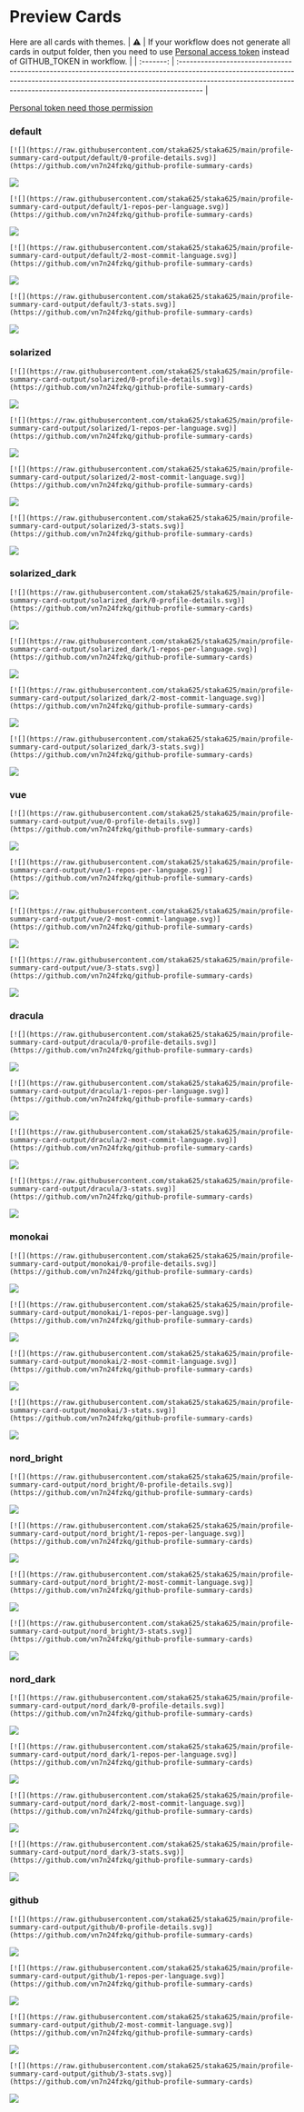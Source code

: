 
# Preview Cards

Here are all cards with themes.
| :warning: | If your workflow does not generate all cards in output folder, then you need to use [Personal access token](https://docs.github.com/en/actions/configuring-and-managing-workflows/creating-and-storing-encrypted-secrets) instead of GITHUB_TOKEN in workflow. |
| :-------: | :------------------------------------------------------------------------------------------------------------------------------------------------------------------------------------------------------------------------------------------------ |

[Personal token need those permission](https://github.com/vn7n24fzkq/github-profile-summary-cards/wiki/Personal-access-token-permissions)


### default


```
[![](https://raw.githubusercontent.com/staka625/staka625/main/profile-summary-card-output/default/0-profile-details.svg)](https://github.com/vn7n24fzkq/github-profile-summary-cards)
```
![](https://raw.githubusercontent.com/staka625/staka625/main/profile-summary-card-output/default/0-profile-details.svg)


```
[![](https://raw.githubusercontent.com/staka625/staka625/main/profile-summary-card-output/default/1-repos-per-language.svg)](https://github.com/vn7n24fzkq/github-profile-summary-cards)
```
![](https://raw.githubusercontent.com/staka625/staka625/main/profile-summary-card-output/default/1-repos-per-language.svg)


```
[![](https://raw.githubusercontent.com/staka625/staka625/main/profile-summary-card-output/default/2-most-commit-language.svg)](https://github.com/vn7n24fzkq/github-profile-summary-cards)
```
![](https://raw.githubusercontent.com/staka625/staka625/main/profile-summary-card-output/default/2-most-commit-language.svg)


```
[![](https://raw.githubusercontent.com/staka625/staka625/main/profile-summary-card-output/default/3-stats.svg)](https://github.com/vn7n24fzkq/github-profile-summary-cards)
```
![](https://raw.githubusercontent.com/staka625/staka625/main/profile-summary-card-output/default/3-stats.svg)


### solarized


```
[![](https://raw.githubusercontent.com/staka625/staka625/main/profile-summary-card-output/solarized/0-profile-details.svg)](https://github.com/vn7n24fzkq/github-profile-summary-cards)
```
![](https://raw.githubusercontent.com/staka625/staka625/main/profile-summary-card-output/solarized/0-profile-details.svg)


```
[![](https://raw.githubusercontent.com/staka625/staka625/main/profile-summary-card-output/solarized/1-repos-per-language.svg)](https://github.com/vn7n24fzkq/github-profile-summary-cards)
```
![](https://raw.githubusercontent.com/staka625/staka625/main/profile-summary-card-output/solarized/1-repos-per-language.svg)


```
[![](https://raw.githubusercontent.com/staka625/staka625/main/profile-summary-card-output/solarized/2-most-commit-language.svg)](https://github.com/vn7n24fzkq/github-profile-summary-cards)
```
![](https://raw.githubusercontent.com/staka625/staka625/main/profile-summary-card-output/solarized/2-most-commit-language.svg)


```
[![](https://raw.githubusercontent.com/staka625/staka625/main/profile-summary-card-output/solarized/3-stats.svg)](https://github.com/vn7n24fzkq/github-profile-summary-cards)
```
![](https://raw.githubusercontent.com/staka625/staka625/main/profile-summary-card-output/solarized/3-stats.svg)


### solarized_dark


```
[![](https://raw.githubusercontent.com/staka625/staka625/main/profile-summary-card-output/solarized_dark/0-profile-details.svg)](https://github.com/vn7n24fzkq/github-profile-summary-cards)
```
![](https://raw.githubusercontent.com/staka625/staka625/main/profile-summary-card-output/solarized_dark/0-profile-details.svg)


```
[![](https://raw.githubusercontent.com/staka625/staka625/main/profile-summary-card-output/solarized_dark/1-repos-per-language.svg)](https://github.com/vn7n24fzkq/github-profile-summary-cards)
```
![](https://raw.githubusercontent.com/staka625/staka625/main/profile-summary-card-output/solarized_dark/1-repos-per-language.svg)


```
[![](https://raw.githubusercontent.com/staka625/staka625/main/profile-summary-card-output/solarized_dark/2-most-commit-language.svg)](https://github.com/vn7n24fzkq/github-profile-summary-cards)
```
![](https://raw.githubusercontent.com/staka625/staka625/main/profile-summary-card-output/solarized_dark/2-most-commit-language.svg)


```
[![](https://raw.githubusercontent.com/staka625/staka625/main/profile-summary-card-output/solarized_dark/3-stats.svg)](https://github.com/vn7n24fzkq/github-profile-summary-cards)
```
![](https://raw.githubusercontent.com/staka625/staka625/main/profile-summary-card-output/solarized_dark/3-stats.svg)


### vue


```
[![](https://raw.githubusercontent.com/staka625/staka625/main/profile-summary-card-output/vue/0-profile-details.svg)](https://github.com/vn7n24fzkq/github-profile-summary-cards)
```
![](https://raw.githubusercontent.com/staka625/staka625/main/profile-summary-card-output/vue/0-profile-details.svg)


```
[![](https://raw.githubusercontent.com/staka625/staka625/main/profile-summary-card-output/vue/1-repos-per-language.svg)](https://github.com/vn7n24fzkq/github-profile-summary-cards)
```
![](https://raw.githubusercontent.com/staka625/staka625/main/profile-summary-card-output/vue/1-repos-per-language.svg)


```
[![](https://raw.githubusercontent.com/staka625/staka625/main/profile-summary-card-output/vue/2-most-commit-language.svg)](https://github.com/vn7n24fzkq/github-profile-summary-cards)
```
![](https://raw.githubusercontent.com/staka625/staka625/main/profile-summary-card-output/vue/2-most-commit-language.svg)


```
[![](https://raw.githubusercontent.com/staka625/staka625/main/profile-summary-card-output/vue/3-stats.svg)](https://github.com/vn7n24fzkq/github-profile-summary-cards)
```
![](https://raw.githubusercontent.com/staka625/staka625/main/profile-summary-card-output/vue/3-stats.svg)


### dracula


```
[![](https://raw.githubusercontent.com/staka625/staka625/main/profile-summary-card-output/dracula/0-profile-details.svg)](https://github.com/vn7n24fzkq/github-profile-summary-cards)
```
![](https://raw.githubusercontent.com/staka625/staka625/main/profile-summary-card-output/dracula/0-profile-details.svg)


```
[![](https://raw.githubusercontent.com/staka625/staka625/main/profile-summary-card-output/dracula/1-repos-per-language.svg)](https://github.com/vn7n24fzkq/github-profile-summary-cards)
```
![](https://raw.githubusercontent.com/staka625/staka625/main/profile-summary-card-output/dracula/1-repos-per-language.svg)


```
[![](https://raw.githubusercontent.com/staka625/staka625/main/profile-summary-card-output/dracula/2-most-commit-language.svg)](https://github.com/vn7n24fzkq/github-profile-summary-cards)
```
![](https://raw.githubusercontent.com/staka625/staka625/main/profile-summary-card-output/dracula/2-most-commit-language.svg)


```
[![](https://raw.githubusercontent.com/staka625/staka625/main/profile-summary-card-output/dracula/3-stats.svg)](https://github.com/vn7n24fzkq/github-profile-summary-cards)
```
![](https://raw.githubusercontent.com/staka625/staka625/main/profile-summary-card-output/dracula/3-stats.svg)


### monokai


```
[![](https://raw.githubusercontent.com/staka625/staka625/main/profile-summary-card-output/monokai/0-profile-details.svg)](https://github.com/vn7n24fzkq/github-profile-summary-cards)
```
![](https://raw.githubusercontent.com/staka625/staka625/main/profile-summary-card-output/monokai/0-profile-details.svg)


```
[![](https://raw.githubusercontent.com/staka625/staka625/main/profile-summary-card-output/monokai/1-repos-per-language.svg)](https://github.com/vn7n24fzkq/github-profile-summary-cards)
```
![](https://raw.githubusercontent.com/staka625/staka625/main/profile-summary-card-output/monokai/1-repos-per-language.svg)


```
[![](https://raw.githubusercontent.com/staka625/staka625/main/profile-summary-card-output/monokai/2-most-commit-language.svg)](https://github.com/vn7n24fzkq/github-profile-summary-cards)
```
![](https://raw.githubusercontent.com/staka625/staka625/main/profile-summary-card-output/monokai/2-most-commit-language.svg)


```
[![](https://raw.githubusercontent.com/staka625/staka625/main/profile-summary-card-output/monokai/3-stats.svg)](https://github.com/vn7n24fzkq/github-profile-summary-cards)
```
![](https://raw.githubusercontent.com/staka625/staka625/main/profile-summary-card-output/monokai/3-stats.svg)


### nord_bright


```
[![](https://raw.githubusercontent.com/staka625/staka625/main/profile-summary-card-output/nord_bright/0-profile-details.svg)](https://github.com/vn7n24fzkq/github-profile-summary-cards)
```
![](https://raw.githubusercontent.com/staka625/staka625/main/profile-summary-card-output/nord_bright/0-profile-details.svg)


```
[![](https://raw.githubusercontent.com/staka625/staka625/main/profile-summary-card-output/nord_bright/1-repos-per-language.svg)](https://github.com/vn7n24fzkq/github-profile-summary-cards)
```
![](https://raw.githubusercontent.com/staka625/staka625/main/profile-summary-card-output/nord_bright/1-repos-per-language.svg)


```
[![](https://raw.githubusercontent.com/staka625/staka625/main/profile-summary-card-output/nord_bright/2-most-commit-language.svg)](https://github.com/vn7n24fzkq/github-profile-summary-cards)
```
![](https://raw.githubusercontent.com/staka625/staka625/main/profile-summary-card-output/nord_bright/2-most-commit-language.svg)


```
[![](https://raw.githubusercontent.com/staka625/staka625/main/profile-summary-card-output/nord_bright/3-stats.svg)](https://github.com/vn7n24fzkq/github-profile-summary-cards)
```
![](https://raw.githubusercontent.com/staka625/staka625/main/profile-summary-card-output/nord_bright/3-stats.svg)


### nord_dark


```
[![](https://raw.githubusercontent.com/staka625/staka625/main/profile-summary-card-output/nord_dark/0-profile-details.svg)](https://github.com/vn7n24fzkq/github-profile-summary-cards)
```
![](https://raw.githubusercontent.com/staka625/staka625/main/profile-summary-card-output/nord_dark/0-profile-details.svg)


```
[![](https://raw.githubusercontent.com/staka625/staka625/main/profile-summary-card-output/nord_dark/1-repos-per-language.svg)](https://github.com/vn7n24fzkq/github-profile-summary-cards)
```
![](https://raw.githubusercontent.com/staka625/staka625/main/profile-summary-card-output/nord_dark/1-repos-per-language.svg)


```
[![](https://raw.githubusercontent.com/staka625/staka625/main/profile-summary-card-output/nord_dark/2-most-commit-language.svg)](https://github.com/vn7n24fzkq/github-profile-summary-cards)
```
![](https://raw.githubusercontent.com/staka625/staka625/main/profile-summary-card-output/nord_dark/2-most-commit-language.svg)


```
[![](https://raw.githubusercontent.com/staka625/staka625/main/profile-summary-card-output/nord_dark/3-stats.svg)](https://github.com/vn7n24fzkq/github-profile-summary-cards)
```
![](https://raw.githubusercontent.com/staka625/staka625/main/profile-summary-card-output/nord_dark/3-stats.svg)


### github


```
[![](https://raw.githubusercontent.com/staka625/staka625/main/profile-summary-card-output/github/0-profile-details.svg)](https://github.com/vn7n24fzkq/github-profile-summary-cards)
```
![](https://raw.githubusercontent.com/staka625/staka625/main/profile-summary-card-output/github/0-profile-details.svg)


```
[![](https://raw.githubusercontent.com/staka625/staka625/main/profile-summary-card-output/github/1-repos-per-language.svg)](https://github.com/vn7n24fzkq/github-profile-summary-cards)
```
![](https://raw.githubusercontent.com/staka625/staka625/main/profile-summary-card-output/github/1-repos-per-language.svg)


```
[![](https://raw.githubusercontent.com/staka625/staka625/main/profile-summary-card-output/github/2-most-commit-language.svg)](https://github.com/vn7n24fzkq/github-profile-summary-cards)
```
![](https://raw.githubusercontent.com/staka625/staka625/main/profile-summary-card-output/github/2-most-commit-language.svg)


```
[![](https://raw.githubusercontent.com/staka625/staka625/main/profile-summary-card-output/github/3-stats.svg)](https://github.com/vn7n24fzkq/github-profile-summary-cards)
```
![](https://raw.githubusercontent.com/staka625/staka625/main/profile-summary-card-output/github/3-stats.svg)

